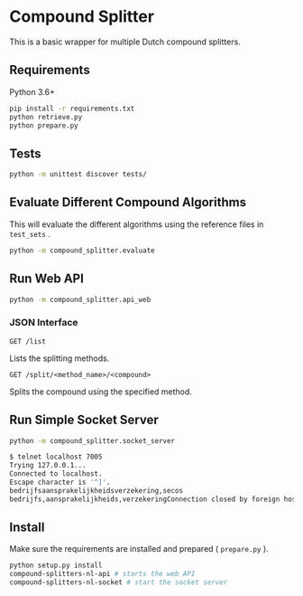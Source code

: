 # Compound Splitter

This is a basic wrapper for multiple Dutch compound splitters.

## Requirements

Python 3.6+

``` bash
pip install -r requirements.txt
python retrieve.py
python prepare.py
```

## Tests

``` bash
python -m unittest discover tests/
```

## Evaluate Different Compound Algorithms

This will evaluate the different algorithms using the reference files in `test_sets` .

``` bash
python -m compound_splitter.evaluate
```

## Run Web API

``` bash
python -m compound_splitter.api_web
```

### JSON Interface

 `GET /list`

Lists the splitting methods.

 `GET /split/<method_name>/<compound>`

Splits the compound using the specified method.

## Run Simple Socket Server

``` bash
python -m compound_splitter.socket_server
```

``` bash
$ telnet localhost 7005
Trying 127.0.0.1...
Connected to localhost.
Escape character is '^]'.
bedrijfsaansprakelijkheidsverzekering,secos
bedrijfs,aansprakelijkheids,verzekeringConnection closed by foreign host.
```

## Install

Make sure the requirements are installed and prepared ( `prepare.py` ).

``` bash
python setup.py install
compound-splitters-nl-api # starts the web API
compound-splitters-nl-socket # start the socket server
```
